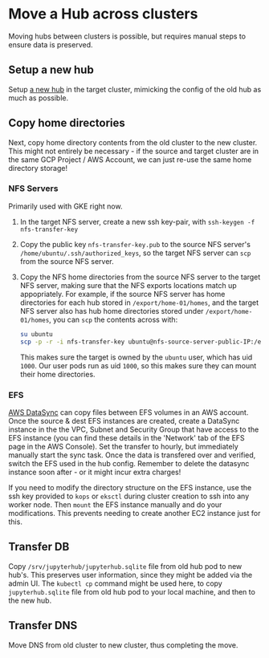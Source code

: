 # Move a Hub across clusters

Moving hubs between clusters is possible, but requires manual steps
to ensure data is preserved.

## Setup a new hub

Setup [a new hub](../../topic/config.md) in the target cluster, mimicking
the config of the old hub as much as possible.

## Copy home directories

Next, copy home directory contents from the old cluster to the new cluster.
This might not entirely be necessary - if the source and target cluster
are in the same GCP Project / AWS Account, we can just re-use the same
home directory storage!

### NFS Servers

Primarily used with GKE right now.

1. In the target NFS server, create a new ssh key-pair, with
   `ssh-keygen -f nfs-transfer-key`

2. Copy the public key `nfs-transfer-key.pub` to the source NFS
   server's `/home/ubuntu/.ssh/authorized_keys`, so the target
   NFS server can `scp` from the source NFS server.

3. Copy the NFS home directories from the source NFS server to
   the target NFS server, making sure that the NFS exports locations
   match up appopriately. For example, if the source NFS server has
   home directories for each hub stored in `/export/home-01/homes`,
   and the target NFS server also has hub home directories stored under
   `/export/home-01/homes`, you can `scp` the contents across with:

   ```bash
   su ubuntu
   scp -p -r -i nfs-transfer-key ubuntu@nfs-source-server-public-IP:/export/home-01/homes/<hub-name> /export/home-01/homes/<hub-name>
   ```

   This makes sure the target is owned by the `ubuntu` user, which has
   uid `1000`. Our user pods run as uid `1000`, so this makes sure they
   can mount their home directories.


### EFS

[AWS DataSync](https://aws.amazon.com/datasync/) can copy files between
EFS volumes in an AWS account. Once the source & dest EFS instances are
created, create a DataSync instance in the the VPC, Subnet and
Security Group that have access to the EFS instance (you can find these
details in the 'Network' tab of the EFS page in the AWS Console). Set the
transfer to hourly, but immediately manually start the sync task. Once
the data is transfered over and verified, switch the EFS used in the
hub config. Remember to delete the datasync instance soon after - or
it might incur extra charges!

If you need to modify the directory structure on the EFS instance, use
the ssh key provided to `kops` or `eksctl` during cluster creation to
ssh into any worker node. Then `mount` the EFS instance manually and
do your modifications. This prevents needing to create another EC2
instance just for this.


## Transfer DB

Copy `/srv/jupyterhub/jupyterhub.sqlite` file from old hub pod to new
hub's. This preserves user information, since they might be added via
the admin UI. The `kubectl cp` command might be used here, to copy
`jupyterhub.sqlite` file from old hub pod to your local machine, and
then to the new hub.

## Transfer DNS

Move DNS from old cluster to new cluster, thus completing the move.
